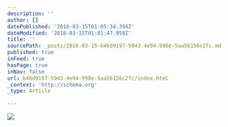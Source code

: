 ```yaml
---
description: ''
author: []
datePublished: '2016-03-15T01:05:34.394Z'
dateModified: '2016-03-15T01:01:47.958Z'
title: ''
sourcePath: _posts/2016-03-15-b46d9197-5943-4e94-998e-5aa56156c2fc.md
published: true
inFeed: true
hasPage: true
inNav: false
url: b46d9197-5943-4e94-998e-5aa56156c2fc/index.html
_context: 'http://schema.org'
_type: Article

---
```

![](https://the-grid-user-content.s3-us-west-2.amazonaws.com/84affa33-a6bd-40e8-9c31-c869fc7557d3.png)